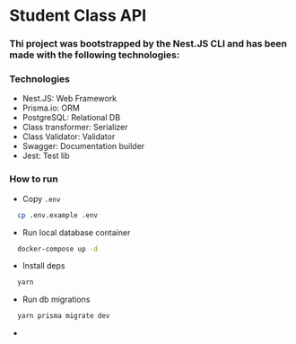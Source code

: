 # Student Class API
### Thi project was bootstrapped by the Nest.JS CLI and has been made with the following technologies:

### Technologies
- Nest.JS: Web Framework
- Prisma.io: ORM
- PostgreSQL: Relational DB
- Class transformer: Serializer
- Class Validator: Validator
- Swagger: Documentation builder
- Jest: Test lib

### How to run
- Copy `.env`
```bash
  cp .env.example .env
```
- Run local database container
```bash
  docker-compose up -d
```
- Install deps
```bash
  yarn
```
- Run db migrations
```bash
  yarn prisma migrate dev
```
-
